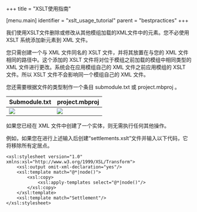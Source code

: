 +++
title = "XSLT使用指南"

[menu.main]
identifier = "xslt_usage_tutorial"
parent = "bestpractices"
+++

我们使用XSLT文件删除或修改从其他模组加载的XML文件中的元素。您不必使用 XSLT 系统添加新元素到 XML 文件。

您只需创建一个与 XML 文件同名的 XSLT 文件，并将其放置在与您的 XML 文件相同的路径中。这个添加的 XSLT 文件将对位于模组之前加载的模组中相同类型的 XML 文件进行更改。系统会在应用模组自己的 XML 文件之前应用模组的 XSLT 文件。所以 XSLT 文件不会影响同一个模组自己的 XML 文件。

您还需要根据文件的类型制作一个条目 submodule.txt 或 project.mbproj 。

| Submodule.txt | project.mbproj |
| ------ | ----------- |
| <img src="/img/xslt_usage_tutorial/submodule_xmlnode.png"/> | <img src="/img/xslt_usage_tutorial/project.mbproj_xslt.png"/> |


如果您已经在 XML 文件中创建了一个实体，则无需执行任何其他操作。

例如，如果您在进行上述输入后创建“settlements.xslt”文件并输入以下代码，它将移除所有定居点。

	<xsl:stylesheet version="1.0" xmlns:xsl="http://www.w3.org/1999/XSL/Transform">
		<xsl:output omit-xml-declaration="yes"/>
		<xsl:template match="@*|node()">
			<xsl:copy>
				<xsl:apply-templates select="@*|node()"/>
			</xsl:copy>
		</xsl:template>
		<xsl:template match="Settlement"/>
	</xsl:stylesheet>
